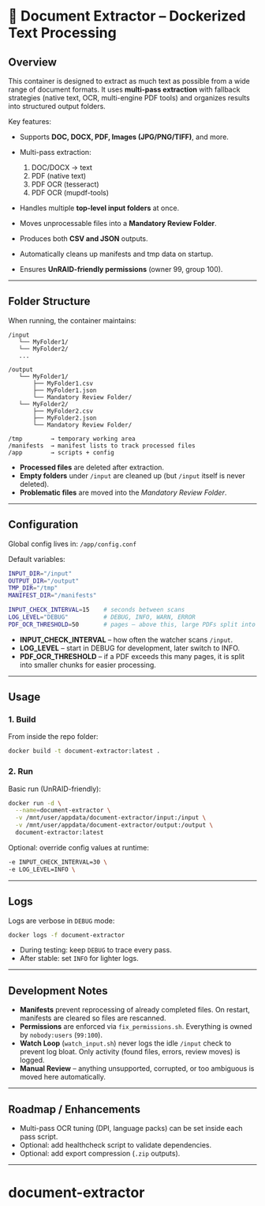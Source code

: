 # 📄 Document Extractor – Dockerized Text Processing

## Overview

This container is designed to extract as much text as possible from a wide range of document formats. It uses **multi-pass extraction** with fallback strategies (native text, OCR, multi-engine PDF tools) and organizes results into structured output folders.

Key features:

* Supports **DOC, DOCX, PDF, Images (JPG/PNG/TIFF)**, and more.
* Multi-pass extraction:

  1. DOC/DOCX → text
  2. PDF (native text)
  3. PDF OCR (tesseract)
  4. PDF OCR (mupdf-tools)
* Handles multiple **top-level input folders** at once.
* Moves unprocessable files into a **Mandatory Review Folder**.
* Produces both **CSV and JSON** outputs.
* Automatically cleans up manifests and tmp data on startup.
* Ensures **UnRAID-friendly permissions** (owner 99, group 100).

---

## Folder Structure

When running, the container maintains:

```
/input
   └── MyFolder1/
   └── MyFolder2/
   ...

/output
   └── MyFolder1/
       ├── MyFolder1.csv
       ├── MyFolder1.json
       └── Mandatory Review Folder/
   └── MyFolder2/
       ├── MyFolder2.csv
       ├── MyFolder2.json
       └── Mandatory Review Folder/

/tmp        → temporary working area
/manifests  → manifest lists to track processed files
/app        → scripts + config
```

* **Processed files** are deleted after extraction.
* **Empty folders** under `/input` are cleaned up (but `/input` itself is never deleted).
* **Problematic files** are moved into the *Mandatory Review Folder*.

---

## Configuration

Global config lives in:
`/app/config.conf`

Default variables:

```bash
INPUT_DIR="/input"
OUTPUT_DIR="/output"
TMP_DIR="/tmp"
MANIFEST_DIR="/manifests"

INPUT_CHECK_INTERVAL=15    # seconds between scans
LOG_LEVEL="DEBUG"          # DEBUG, INFO, WARN, ERROR
PDF_OCR_THRESHOLD=50       # pages – above this, large PDFs split into per-page CSVs
```

* **INPUT\_CHECK\_INTERVAL** – how often the watcher scans `/input`.
* **LOG\_LEVEL** – start in DEBUG for development, later switch to INFO.
* **PDF\_OCR\_THRESHOLD** – if a PDF exceeds this many pages, it is split into smaller chunks for easier processing.

---

## Usage

### 1. Build

From inside the repo folder:

```bash
docker build -t document-extractor:latest .
```

### 2. Run

Basic run (UnRAID-friendly):

```bash
docker run -d \
  --name=document-extractor \
  -v /mnt/user/appdata/document-extractor/input:/input \
  -v /mnt/user/appdata/document-extractor/output:/output \
  document-extractor:latest
```

Optional: override config values at runtime:

```bash
-e INPUT_CHECK_INTERVAL=30 \
-e LOG_LEVEL=INFO \
```

---

## Logs

Logs are verbose in `DEBUG` mode:

```bash
docker logs -f document-extractor
```

* During testing: keep `DEBUG` to trace every pass.
* After stable: set `INFO` for lighter logs.

---

## Development Notes

* **Manifests** prevent reprocessing of already completed files. On restart, manifests are cleared so files are rescanned.
* **Permissions** are enforced via `fix_permissions.sh`. Everything is owned by `nobody:users` (`99:100`).
* **Watch Loop** (`watch_input.sh`) never logs the idle `/input` check to prevent log bloat. Only activity (found files, errors, review moves) is logged.
* **Manual Review** – anything unsupported, corrupted, or too ambiguous is moved here automatically.

---

## Roadmap / Enhancements

* Multi-pass OCR tuning (DPI, language packs) can be set inside each pass script.
* Optional: add healthcheck script to validate dependencies.
* Optional: add export compression (`.zip` outputs).

---
# document-extractor
